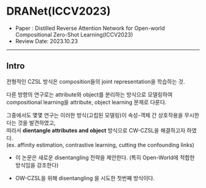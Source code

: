 # DRANet(ICCV2023) 
- Paper : Distilled Reverse Attention Network for Open-world Compositional Zero-Shot Learning(ICCV2023)
- Review Date: 2023.10.23
___
## Intro

전형적인 CZSL 방식은 composition들의 joint representation을 학습하는 것.

다른 방향의 연구로는 attribute와 object를 분리하는 방식으로 모델링하여 compositional learning을 attribute, object learning 문제로 다룬다.

그중에서도 몇몇 연구는 이러한 방식(고립된 모델링)이 속성-객체 간 상호작용을 무시한다는 것을 발견하였고,  
따라서 **dientangle attributes and object** 방식으로 CW-CZSL을 해결하고자 하였다.  
(ex. affinity estimation, contrastive learning, cutting the confounding links)


- 이 논문은 새로운 disentangling 전략을 제안한다. (특히 Open-World에 적합한 방식임을 강조한다)

- OW-CZSL을 위해 disentangling 을 시도한 첫번째 방식이다.

